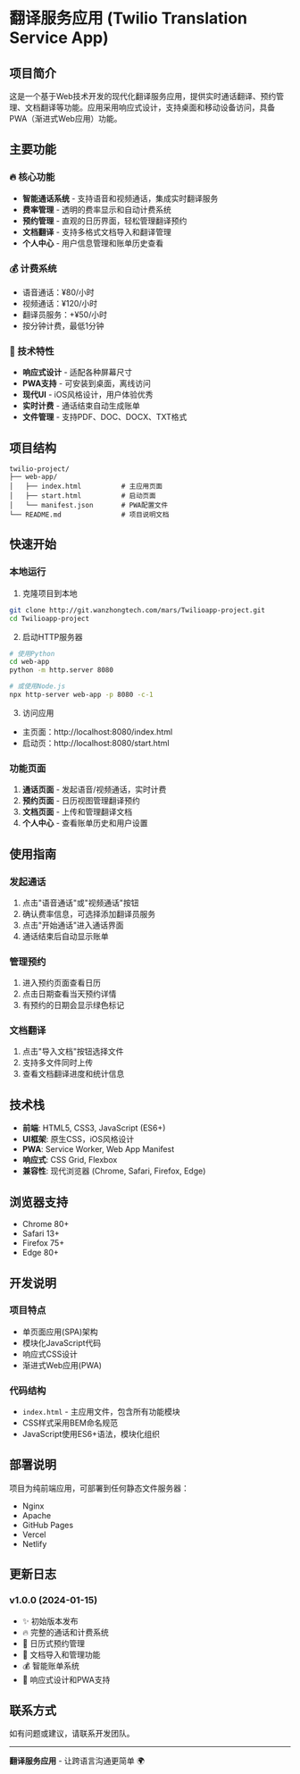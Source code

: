 # 翻译服务应用 (Twilio Translation Service App)

## 项目简介

这是一个基于Web技术开发的现代化翻译服务应用，提供实时通话翻译、预约管理、文档翻译等功能。应用采用响应式设计，支持桌面和移动设备访问，具备PWA（渐进式Web应用）功能。

## 主要功能

### 🔥 核心功能
- **智能通话系统** - 支持语音和视频通话，集成实时翻译服务
- **费率管理** - 透明的费率显示和自动计费系统
- **预约管理** - 直观的日历界面，轻松管理翻译预约
- **文档翻译** - 支持多格式文档导入和翻译管理
- **个人中心** - 用户信息管理和账单历史查看

### 💰 计费系统
- 语音通话：¥80/小时
- 视频通话：¥120/小时  
- 翻译员服务：+¥50/小时
- 按分钟计费，最低1分钟

### 📱 技术特性
- **响应式设计** - 适配各种屏幕尺寸
- **PWA支持** - 可安装到桌面，离线访问
- **现代UI** - iOS风格设计，用户体验优秀
- **实时计费** - 通话结束自动生成账单
- **文件管理** - 支持PDF、DOC、DOCX、TXT格式

## 项目结构

```
twilio-project/
├── web-app/
│   ├── index.html          # 主应用页面
│   ├── start.html          # 启动页面
│   └── manifest.json       # PWA配置文件
└── README.md               # 项目说明文档
```

## 快速开始

### 本地运行

1. 克隆项目到本地
```bash
git clone http://git.wanzhongtech.com/mars/Twilioapp-project.git
cd Twilioapp-project
```

2. 启动HTTP服务器
```bash
# 使用Python
cd web-app
python -m http.server 8080

# 或使用Node.js
npx http-server web-app -p 8080 -c-1
```

3. 访问应用
- 主页面：http://localhost:8080/index.html
- 启动页：http://localhost:8080/start.html

### 功能页面

1. **通话页面** - 发起语音/视频通话，实时计费
2. **预约页面** - 日历视图管理翻译预约
3. **文档页面** - 上传和管理翻译文档
4. **个人中心** - 查看账单历史和用户设置

## 使用指南

### 发起通话
1. 点击"语音通话"或"视频通话"按钮
2. 确认费率信息，可选择添加翻译员服务
3. 点击"开始通话"进入通话界面
4. 通话结束后自动显示账单

### 管理预约
1. 进入预约页面查看日历
2. 点击日期查看当天预约详情
3. 有预约的日期会显示绿色标记

### 文档翻译
1. 点击"导入文档"按钮选择文件
2. 支持多文件同时上传
3. 查看文档翻译进度和统计信息

## 技术栈

- **前端**: HTML5, CSS3, JavaScript (ES6+)
- **UI框架**: 原生CSS，iOS风格设计
- **PWA**: Service Worker, Web App Manifest
- **响应式**: CSS Grid, Flexbox
- **兼容性**: 现代浏览器 (Chrome, Safari, Firefox, Edge)

## 浏览器支持

- Chrome 80+
- Safari 13+
- Firefox 75+
- Edge 80+

## 开发说明

### 项目特点
- 单页面应用(SPA)架构
- 模块化JavaScript代码
- 响应式CSS设计
- 渐进式Web应用(PWA)

### 代码结构
- `index.html` - 主应用文件，包含所有功能模块
- CSS样式采用BEM命名规范
- JavaScript使用ES6+语法，模块化组织

## 部署说明

项目为纯前端应用，可部署到任何静态文件服务器：

- Nginx
- Apache
- GitHub Pages
- Vercel
- Netlify

## 更新日志

### v1.0.0 (2024-01-15)
- ✨ 初始版本发布
- 🔥 完整的通话和计费系统
- 📅 日历式预约管理
- 📄 文档导入和管理功能
- 💰 智能账单系统
- 📱 响应式设计和PWA支持

## 联系方式

如有问题或建议，请联系开发团队。

---

**翻译服务应用** - 让跨语言沟通更简单 🌍 